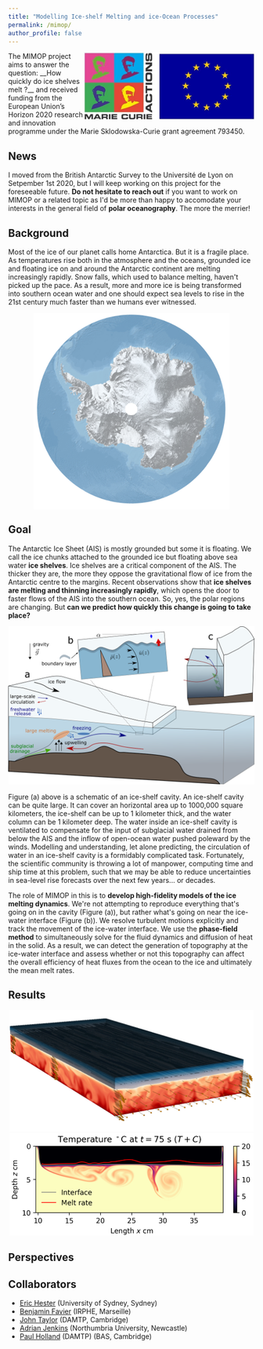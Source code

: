 ```yaml
---
title: "Modelling Ice-shelf Melting and ice-Ocean Processes"
permalink: /mimop/
author_profile: false
---
```


<img src="/images/logo20marie20curie20actions.jpg" alt="drawing" width="350" align="right">
The MIMOP project aims to answer the question:  
__How quickly do ice shelves melt ?__  
and received funding from the European Union’s Horizon 2020 research and innovation programme under the Marie
Sklodowska-Curie grant agreement 793450.

## News

I moved from the British Antarctic Survey to the Université de Lyon on Setpember 1st 2020, but I will keep working on this project for the foreseeable future. **Do not hesitate to reach out** if you want to work on MIMOP or a related topic as I'd be more than happy to accomodate your interests in the general field of **polar oceanography**. The more the merrier!

## Background

Most of the ice of our planet calls home Antarctica. But it is a fragile place. As temperatures rise both in the atmosphere and the oceans, grounded ice and floating ice on and around the Antarctic continent are melting increasingly rapidly. Snow falls, which used to balance melting, haven't picked up the pace. As a result, more and more ice is being transformed into southern ocean water and one should expect sea levels to rise in the 21st century much faster than we humans ever witnessed. 

<center><img src="/images/Antarctica_in_3D_credit_esa_lowres.png" align="top" width="400"/></center>

## Goal

The Antarctic Ice Sheet (AIS) is mostly grounded but some it is floating. We call the ice chunks attached to the grounded ice but floating above sea water **ice shelves**. Ice shelves are a critical component of the AIS. The thicker they are, the more they oppose the gravitational flow of ice from the Antarctic centre to the margins. Recent observations show that **ice shelves are melting and thinning increasingly rapidly**, which opens the door to faster flows of the AIS into the southern ocean. So, yes, the polar regions are changing. But **can we predict how quickly this change is going to take place?**  

<center><img src="/images/mimop_cavity_physics_scheme.png" alt="drawing" width="600"/></center>

Figure (a) above is a schematic of an ice-shelf cavity. An ice-shelf cavity can be quite large. It can cover an horizontal area up to 1000,000 square kilometers, the ice-shelf can be up to 1 kilometer thick, and the water column can be 1 kilometer deep. The water inside an ice-shelf cavity is ventilated to compensate for the input of subglacial water drained from below the AIS and the inflow of open-ocean water pushed poleward by the winds. Modelling and understanding, let alone predicting, the circulation of water in an ice-shelf cavity is a formidably complicated task. Fortunately, the scientific community is throwing a lot of manpower, computing time and ship time at this problem, such that we may be able to reduce uncertainties in sea-level rise forecasts over the next few years... or decades.  

The role of MIMOP in this is to **develop high-fidelity models of the ice melting dynamics**. We're not attempting to reproduce everything that's going on in the cavity (Figure (a)), but rather what's going on near the ice-water interface (Figure (b)). We resolve turbulent motions explicitly and track the movement of the ice-water interface. We use the **phase-field method** to simultaneously solve for the fluid dynamics and diffusion of heat in the solid. As a result, we can detect the generation of topography at the ice-water interface and assess whether or not this topography can affect the overall efficiency of heat fluxes from the ocean to the ice and ultimately the mean melt rates.

## Results

<center><img src="/images/graphical_abstract.jpg" alt="drawing" width="500"/></center>

<center><img src="/images/eric_prf_dns.png" alt="drawing" width="500"/></center>

## Perspectives



## Collaborators
- [Eric Hester](https://www.maths.usyd.edu.au/u/erich/) (University of Sydney, Sydney)
- [Benjamin Favier](https://sites.google.com/site/bfavierhome/) (IRPHE, Marseille)
- [John Taylor](http://www.damtp.cam.ac.uk/user/jrt51/) (DAMTP, Cambridge)
- [Adrian Jenkins](https://www.northumbria.ac.uk/about-us/our-staff/j/adrian-jenkins/) (Northumbria University, Newcastle) 
- [Paul Holland](https://www.bas.ac.uk/profile/pahol/) (DAMTP) (BAS, Cambridge)
